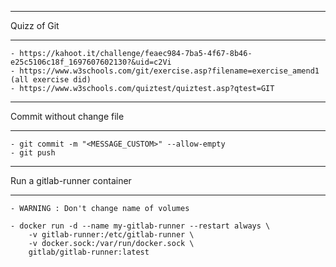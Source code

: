 ***
Quizz of Git
***

    - https://kahoot.it/challenge/feaec984-7ba5-4f67-8b46-e25c5106c18f_1697607602130?&uid=c2Vi
    - https://www.w3schools.com/git/exercise.asp?filename=exercise_amend1 (all exercise did)
    - https://www.w3schools.com/quiztest/quiztest.asp?qtest=GIT

***
Commit without change file
***

    - git commit -m "<MESSAGE_CUSTOM>" --allow-empty
    - git push

***
Run a gitlab-runner container
***
    - WARNING : Don't change name of volumes 

    - docker run -d --name my-gitlab-runner --restart always \
        -v gitlab-runner:/etc/gitlab-runner \
        -v docker.sock:/var/run/docker.sock \
        gitlab/gitlab-runner:latest